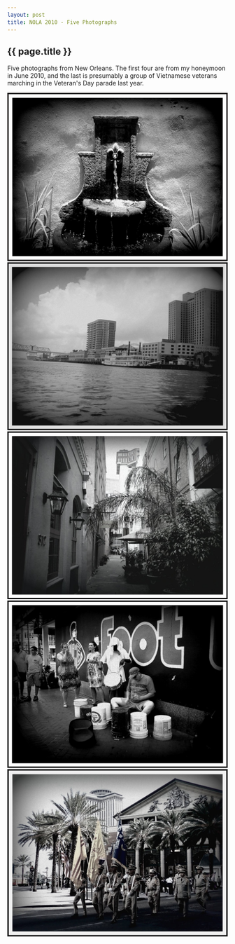 ```yaml
---
layout: post
title: NOLA 2010 - Five Photographs
---
```


## {{ page.title }}

Five photographs from New Orleans.  The first four are from my honeymoon in June 2010, and the last is presumably a
group of Vietnamese veterans marching in the Veteran's Day parade last year.  

![NOLA 1 - June 2010](/images/nola_1.jpg "NOLA 1")
![NOLA 2 - June 2010](/images/nola_2.jpg "NOLA 2")
![NOLA 3 - June 2010](/images/nola_3.jpg "NOLA 3")
![NOLA 4 - June 2010](/images/nola_4.jpg "NOLA 4")
![NOLA 5 - November 2010](/images/nola_5.jpg "NOLA 5")
